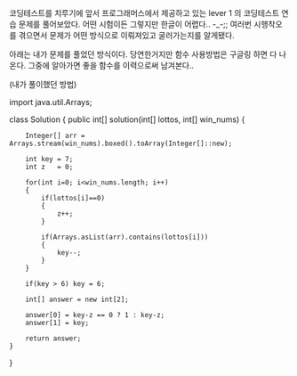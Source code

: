 코딩테스트를 치루기에 앞서 프로그래머스에서 제공하고 있는 lever 1 의 코딩테스트 연습 문제를 풀어보았다. 
어떤 시험이든 그렇지만 한글이 어렵다.. -_-;; 
여러번 시행착오를 겪으면서 문제가 어떤 방식으로 이뤄져있고 굴러가는지를 알게됐다. 

아래는 내가 문제를 풀었던 방식이다. 당연한거지만 함수 사용방법은 구글링 하면 다 나온다. 그중에 알아가면 좋을 함수를 이력으로써 남겨본다.. 

(내가 풀이했던 방법) 

import java.util.Arrays;

class Solution {
    public int[] solution(int[] lottos, int[] win_nums) {

        Integer[] arr = Arrays.stream(win_nums).boxed().toArray(Integer[]::new);  

        int key = 7;
        int z   = 0;

        for(int i=0; i<win_nums.length; i++)
        { 
            if(lottos[i]==0)
            { 
                z++;
            }

            if(Arrays.asList(arr).contains(lottos[i])) 
            {
                key--;
            } 
        } 

        if(key > 6) key = 6;

        int[] answer = new int[2];         

        answer[0] = key-z == 0 ? 1 : key-z; 
        answer[1] = key; 

        return answer;
    }
}

